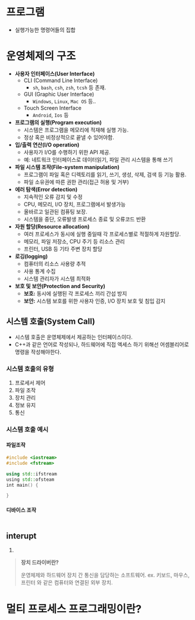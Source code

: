 # 프로그램
- 실행가능한 명령어들의 집합
# 운영체제의 구조
- **사용자 인터페이스(User Interface)**
  - CLI (Command Line Interface)
	- `sh`, `bash`, `csh`, `zsh`, `tcsh` 등 존재.
  - GUI (Graphic User Interface)
	- `Windows`, `Linux`, `Mac OS` 등..
  - Touch Screen Interface
	- `Android`, `Ios` 등 
- **프로그램의 실행(Program execution)**
	- 시스템은 프로그램을 메모리에 적재해 실행 가능.
	- 정상 혹은 비정상적으로 끝낼 수 있어야함.
- **입/출력 연산(I/O operation)**
	- 사용자가 I/O를 수행하기 위한 API 제공. 
	- 예: 네트워크 인터페이스로 데이터읽기, 파일 관리 시스템을 통해 쓰기
- **파일 시스템 조작(File-system manipulation)**
	- 프로그램이 파일 혹은 디렉토리를 읽기, 쓰기, 생성, 삭제, 검색 등 기능 활용.
	- 파일 소유권에 따른 권한 관리(접근 허용 및 거부)
- **에러 탐색(Error detection)**
	- 지속적인 오류 감지 및 수정
	- CPU, 메모리, I/O 장치, 프로그램에서 발생가능
	- 올바르고 일관된 컴퓨팅 보장.
	- 시스템을 중단, 오류발생 프로세스 종료 및 오류코드 반환 
- **자원 할당(Resource allocation)**
	- 여러 프로세스가 동시에 실행 중일때 각 프로세스별로 적절하게 자원할당.
	- 메모리, 파일 저장소, CPU 주기 등 리소스 관리
	- 프린터, USB 등 기타 주변 장치 할당
- **로깅(logging)**
	- 컴퓨터의 리소스 사용량 추적
	- 사용 통계 수집
	- 시스템 관리자가 시스템 최적화 
- **보호 및 보안(Protection and Security)**
	- **보호:** 동시에 실행된 각 프로세스 끼리 간섭 방지 
	- **보안:** 시스템 보호를 위한 사용자 인증, I/O 장치 보호 및 침입 감지

 
## 시스템 호출(System Call)

- 시스템 호출은 운영체제에서 제공하는 인터페이스이다.
- C++과 같은 언어로 작성되나, 하드웨어에 직접 엑세스 하기 위해선 어셈블리어로 명령을 작성해야한다.

### 시스템 호출의 유형
1. 프로세서 제어
2. 파일 조작
3. 장치 관리
4. 정보 유지
5. 통신

### 시스템 호출 예시

#### 파일조작
```cpp
#include <iostream>
#include <fstream>

using std::ifstream
using std::ofsteam
int main() {

}
```
#### 디바이스 조작
```cpp
```
## interupt 

1. 


> **장치 드라이버란?**
>   
> 운영체제와 하드웨어 장치 간 통신을 담당하는 소프트웨어.
> ex. 키보드, 마우스, 프린터 와 같은 컴퓨터와 연결된 외부 장치.




# 멀티 프로세스 프로그래밍이란?
